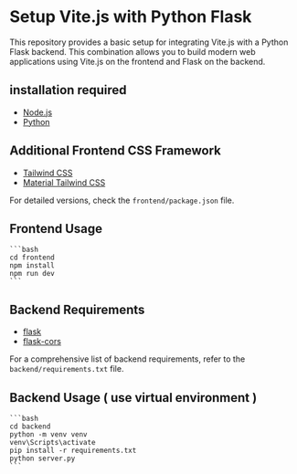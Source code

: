 # Setup Vite.js with Python Flask

This repository provides a basic setup for integrating Vite.js with a Python Flask backend. This combination allows you to build modern web applications using Vite.js on the frontend and Flask on the backend.


## installation required
- [Node.js](https://nodejs.org/)
- [Python](https://www.python.org/)


## Additional Frontend CSS Framework
- [Tailwind CSS](https://tailwindcss.com/)
- [Material Tailwind CSS](https://material-tailwind.com/)

For detailed versions, check the `frontend/package.json` file.

## Frontend Usage
    ```bash
    cd frontend
    npm install
    npm run dev
    ```


## Backend Requirements
- [flask](https://pypi.org/project/Flask/)
- [flask-cors](https://pypi.org/project/Flask-Cors/)

For a comprehensive list of backend requirements, refer to the `backend/requirements.txt` file.

## Backend Usage ( use virtual environment )
    ```bash
    cd backend
    python -m venv venv
    venv\Scripts\activate
    pip install -r requirements.txt
    python server.py
    ```
